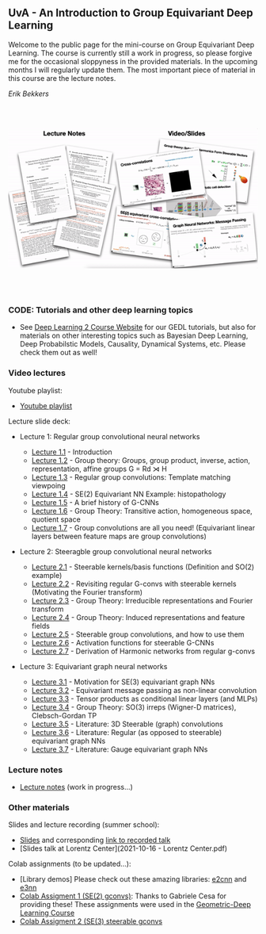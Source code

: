 

## UvA - An Introduction to Group Equivariant Deep Learning

Welcome to the public page for the mini-course on Group Equivariant Deep Learning. The course is currently still a work in progress, so please forgive me for the occasional sloppyness in the provided materials. In the upcoming months I will regularly update them. The most important piece of material in this course are the lecture notes. 

*Erik Bekkers*

<br/><br/>

![](/lnandslides.gif)

<br/><br/>

### CODE: Tutorials and other deep learning topics
* See [Deep Learning 2 Course Website](https://uvadl2c.github.io) for our GEDL tutorials, but also for materials on other interesting topics such as Bayesian Deep Learning, Deep Probabilstic Models, Causality, Dynamical Systems, etc. Please check them out as well!

### Video lectures
Youtube playlist:
* [Youtube playlist](https://youtube.com/playlist?list=PL8FnQMH2k7jzPrxqdYufoiYVHim8PyZWd)

Lecture slide deck:
* Lecture 1: Regular group convolutional neural networks
  * [Lecture 1.1](lectures_pdf/Lecture_1_1_Motivation.pdf) - Introduction
  * [Lecture 1.2](lectures_pdf/Lecture_1_2_GroupTheory.pdf) - Group theory: Groups, group product, inverse, action, representation, affine groups G = Rd ⋊ H
  * [Lecture 1.3](lectures_pdf/Lecture_1_3_RegularGroupConvolutions.pdf) - Regular group convolutions: Template matching viewpoing
  * [Lecture 1.4](lectures_pdf/Lecture_1_4_Example.pdf) - SE(2) Equivariant NN Example: histopathology
  * [Lecture 1.5](lectures_pdf/Lecture_1_5_History.pdf) - A brief history of G-CNNs
  * [Lecture 1.6](lectures_pdf/Lecture_1_6_GroupTheory.pdf) - Group Theory: Transitive action, homogeneous space, quotient space
  * [Lecture 1.7](lectures_pdf/Lecture_1_7_GConvsAreAllYouNeed.pdf) - Group convolutions are all you need! (Equivariant linear layers between feature maps are group convolutions)

* Lecture 2: Steeragble group convolutional neural networks
  * [Lecture 2.1](lectures_pdf/Lecture_2_1_SteerableBasis.pdf) - Steerable kernels/basis functions (Definition and SO(2) example)
  * [Lecture 2.2](lectures_pdf/Lecture_2_2_RegularGConvInSteerableBasis.pdf) - Revisiting regular G-convs with steerable kernels (Motivating the Fourier transform)
  * [Lecture 2.3](lectures_pdf/Lecture_2_3_GroupTheoryIrrepsFourier.pdf) - Group Theory: Irreducible representations and Fourier transform
  * [Lecture 2.4](lectures_pdf/Lecture_2_4_GroupTheoryFeatureFields.pdf) - Group Theory: Induced representations and feature fields
  * [Lecture 2.5](lectures_pdf/Lecture_2_5_SteerableGConvs.pdf) - Steerable group convolutions, and how to use them
  * [Lecture 2.6](lectures_pdf/Lecture_2_6_ActivationFunctions.pdf) - Activation functions for steerable G-CNNs
  * [Lecture 2.7](lectures_pdf/Lecture_2_7_HarmonicNetworks.pdf) - Derivation of Harmonic networks from regular g-convs

* Lecture 3: Equivariant graph neural networks
  * [Lecture 3.1](lectures_pdf/Lecture_3_1_Motivation.pdf) - Motivation for SE(3) equivariant graph NNs
  * [Lecture 3.2](lectures_pdf/Lecture_3_2_EquivariantMessagePassing.pdf) - Equivariant message passing as non-linear convolution
  * [Lecture 3.3](lectures_pdf/Lecture_3_3_ConditionalLinear.pdf) - Tensor products as conditional linear layers (and MLPs)
  * [Lecture 3.4](lectures_pdf/Lecture_3_4_GroupTheorySO3IrrepsClebschGordan.pdf) - Group Theory: SO(3) irreps (Wigner-D matrices), Clebsch-Gordan TP
  * [Lecture 3.5](lectures_pdf/Lecture_3_5_Literature3DSteerable.pdf) - Literature: 3D Steerable (graph) convolutions
  * [Lecture 3.6](lectures_pdf/Lecture_3_6_Literature3DRegular.pdf) - Literature: Regular (as opposed to steerable) equivariant graph NNs
  * [Lecture 3.7](lectures_pdf/Lecture_3_7_GaugeEquivariant.pdf) - Literature: Gauge equivariant graph NNs

### Lecture notes
* [Lecture notes](GroupConvLectureNotes.pdf) (work in progress...)

### Other materials

Slides and lecture recording (summer school):
* [Slides](GEDL_slides.pdf) and corresponding [link to recorded talk](https://geometric-deep-learning.compute.dtu.dk/talks-and-materials/)
* [Slides talk at Lorentz Center](2021-10-16 - Lorentz Center.pdf)

Colab assignments (to be updated...):
* [Library demos] Please check out these amazing libraries: [e2cnn](https://github.com/QUVA-Lab/e2cnn) and [e3nn](https://e3nn.org)
* [Colab Assigment 1 (SE(2) gconvs)](https://colab.research.google.com/drive/1DfUuk-NZtW5d0toMnL752dYEMSVuNWgM?usp=sharing): Thanks to Gabriele Cesa for providing these! These assignments were used in the [Geometric-Deep Learning Course](https://geometricdeeplearning.com/lectures/)  
* [Colab Assigment 2 (SE(3) steerable gconvs](https://colab.research.google.com/drive/1ZtV6_U6lt7URvTHC71SwbUNCiEfK6aD1?usp=sharing)


